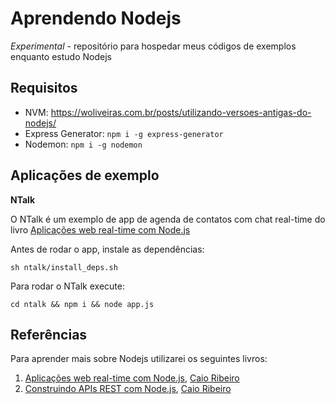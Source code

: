 # Aprendendo Nodejs

*Experimental* - repositório para hospedar meus códigos de exemplos enquanto estudo Nodejs

## Requisitos

- NVM: https://woliveiras.com.br/posts/utilizando-versoes-antigas-do-nodejs/
- Express Generator: `npm i -g express-generator`
- Nodemon: `npm i -g nodemon`

## Aplicações de exemplo

**NTalk**

O NTalk é um exemplo de app de agenda de contatos com chat real-time do livro [Aplicações web real-time com Node.js](https://www.casadocodigo.com.br/products/livro-nodejs)

Antes de rodar o app, instale as dependências:

```
sh ntalk/install_deps.sh
```

Para rodar o NTalk execute:

```
cd ntalk && npm i && node app.js
```

## Referências

Para aprender mais sobre Nodejs utilizarei os seguintes livros:

1. [Aplicações web real-time com Node.js](https://www.casadocodigo.com.br/products/livro-nodejs), [Caio Ribeiro](https://crpwebdev.github.io/)
1. [Construindo APIs REST com Node.js](https://www.casadocodigo.com.br/products/livro-apis-nodejs), [Caio Ribeiro](https://crpwebdev.github.io/)
